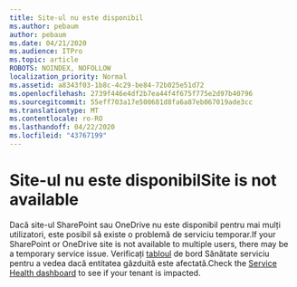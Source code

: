 ```yaml
---
title: Site-ul nu este disponibil
ms.author: pebaum
author: pebaum
ms.date: 04/21/2020
ms.audience: ITPro
ms.topic: article
ROBOTS: NOINDEX, NOFOLLOW
localization_priority: Normal
ms.assetid: a8343f03-1b8c-4c29-be84-72b025e51d72
ms.openlocfilehash: 2739f446e4df2b7ea44f4f675f775e2d97b40796
ms.sourcegitcommit: 55eff703a17e500681d8fa6a87eb067019ade3cc
ms.translationtype: MT
ms.contentlocale: ro-RO
ms.lasthandoff: 04/22/2020
ms.locfileid: "43767199"
---
```

# <a name="site-is-not-available"></a><span data-ttu-id="4e258-102">Site-ul nu este disponibil</span><span class="sxs-lookup"><span data-stu-id="4e258-102">Site is not available</span></span>

<span data-ttu-id="4e258-103">Dacă site-ul SharePoint sau OneDrive nu este disponibil pentru mai mulți utilizatori, este posibil să existe o problemă de serviciu temporar.</span><span class="sxs-lookup"><span data-stu-id="4e258-103">If your SharePoint or OneDrive site is not available to multiple users, there may be a temporary service issue.</span></span> <span data-ttu-id="4e258-104">Verificați [tabloul](https://admin.microsoft.com/AdminPortal/Home#/servicehealth) de bord Sănătate serviciu pentru a vedea dacă entitatea găzduită este afectată.</span><span class="sxs-lookup"><span data-stu-id="4e258-104">Check the [Service Health dashboard](https://admin.microsoft.com/AdminPortal/Home#/servicehealth) to see if your tenant is impacted.</span></span> 
  

